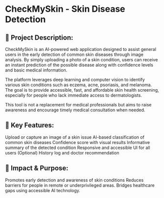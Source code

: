 # CheckMySkin - Skin Disease Detection

## 📄 Project Description:
CheckMySkin is an AI-powered web application designed to assist general users in the early detection of common skin diseases through image analysis. By simply uploading a photo of a skin condition, users can receive an instant prediction of the possible disease along with confidence levels and basic medical information.

The platform leverages deep learning and computer vision to identify various skin conditions such as eczema, acne, psoriasis, and melanoma. The goal is to provide accessible, fast, and affordable skin health screening, especially for people who lack immediate access to dermatologists.

This tool is not a replacement for medical professionals but aims to raise awareness and encourage timely medical consultation when needed.

## 🧩 Key Features:
Upload or capture an image of a skin issue
AI-based classification of common skin diseases
Confidence score with visual results
Informative summary of the detected condition
Responsive and accessible UI for all users
(Optional) History log and doctor recommendation

## 🎯 Impact & Purpose:
Promotes early detection and awareness of skin conditions
Reduces barriers for people in remote or underprivileged areas.
Bridges healthcare gaps using accessible AI technology.
